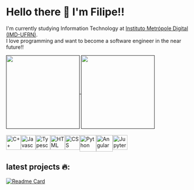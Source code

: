 # Hello there 👋 I'm Filipe!!
I'm currently studying Information Technology at [Instituto Metrópole Digital (IMD-UFRN)](https://www.metropoledigital.ufrn.br).<br>
I love programming and want to become a software engineer in the near future!!

<a href="">
  <img height=200 align="center" src="https://github-readme-stats.vercel.app/api?username=FilipeFCampos&show_icons=true&theme=tokyonight&rank_icon=github" />
</a>
<a href="">
  <img height=200 align="center" src="https://github-readme-stats.vercel.app/api/top-langs?username=FilipeFCampos&layout=compact&langs_count=8&card_width=320&theme=tokyonight" />
</a>
<br><br>

<div style="display:flex;">  
  <img style="width:40px; height:40px;" alt="C++" src="https://cdn.jsdelivr.net/gh/devicons/devicon@latest/icons/cplusplus/cplusplus-original.svg"/>
  <img style="width:40px; height:40px;" alt="Javascript" src="https://cdn.jsdelivr.net/gh/devicons/devicon@latest/icons/javascript/javascript-original.svg" /> 
  <img style="width:40px; height:40px;" alt="Typescript" src="https://cdn.jsdelivr.net/gh/devicons/devicon@latest/icons/typescript/typescript-original.svg" />     
  <img style="width:40px; height:40px;" alt="HTML" src="https://cdn.jsdelivr.net/gh/devicons/devicon@latest/icons/html5/html5-original.svg" />
  <img style="width:40px; height:40px;" alt="CSS" src="https://cdn.jsdelivr.net/gh/devicons/devicon@latest/icons/css3/css3-original.svg" />  
  <img style="width:45px; height:45px;" alt="Python" src="https://cdn.jsdelivr.net/gh/devicons/devicon@latest/icons/python/python-original.svg" />   
  <img style="width:45px; height:45px;" alt="Angular" src="https://cdn.jsdelivr.net/gh/devicons/devicon@latest/icons/angular/angular-original.svg" /> 
  <img style="width:40px; height:40px;" alt="Jupyter" src="https://cdn.jsdelivr.net/gh/devicons/devicon@latest/icons/jupyter/jupyter-original-wordmark.svg" />     
</div>

## latest projects 🔥:
[![Readme Card](https://github-readme-stats.vercel.app/api/pin/?username=Aliragm&repo=base_defense&theme=tokyonight)](https://github.com/Aliragm/base_defense)
